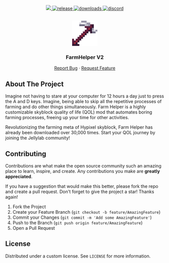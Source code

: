 
<p align="center">
  <a href="https://github.com/JellyLabScripts/FarmHelper/graphs/contributors" alt="Contributors">
    <img src="https://img.shields.io/github/contributors/JellyLabScripts/FarmHelper?color=blue" />
  </a>
  <a href="https://github.com/JeIIyLabScripts/FarmHelper/releases" target="_blank">
    <img alt="release" src="https://img.shields.io/github/v/release/JellyLabScripts/FarmHelper?color=green" />
  </a>
  <a href="https://github.com/JeIIyLabScripts/FarmHelper/releases" target="_blank">
    <img alt="downloads" src="https://img.shields.io/github/downloads/JellyLabScripts/FarmHelper/total?color=purple" />
  </a>
  <a href="https://discord.gg/6mSHC2Xd9y" target="_blank">
    <img alt="discord" src="https://img.shields.io/discord/450878205294018560?color=orange&label=discord" />
  </a>
</p>

<br />
<div align="center">
  <a href="https://github.com/JeIIyLabScripts/FarmHelper">
    <img src="images/logo.png" alt="Logo" width="80" height="80">
  </a>

<h3 align="center">FarmHelper V2</h3>
  <p align="center">
    <a href="https://discord.gg/6mSHC2Xd9y">Report Bug</a>
    ·
    <a href="https://discord.gg/6mSHC2Xd9y">Request Feature</a>
  </p>
</div>

## About The Project

Imagine not having to stare at your computer for 12 hours a day just to press the A and D keys. Imagine, being able to skip all the repetitive processes of farming and do other things simultaneously. Farm Helper is a highly customizable skyblock quality of life (QOL) mod that automates boring farming processes, freeing up your time for other activities.

Revolutionizing the farming meta of Hypixel skyblock, Farm Helper has already been downloaded over 30,000 times. Start your QOL journey by joining the Jellylab community!

## Contributing

Contributions are what make the open source community such an amazing place to learn, inspire, and create. Any contributions you make are **greatly appreciated**.

If you have a suggestion that would make this better, please fork the repo and create a pull request.
Don't forget to give the project a star! Thanks again!

1. Fork the Project
2. Create your Feature Branch (`git checkout -b feature/AmazingFeature`)
3. Commit your Changes (`git commit -m 'Add some AmazingFeature'`)
4. Push to the Branch (`git push origin feature/AmazingFeature`)
5. Open a Pull Request

## License

Distributed under a custom license. See `LICENSE` for more information.

[contributors-shield]: https://img.shields.io/github/contributors/JellyLabScripts/FarmHelper.svg?style=for-the-badge
[contributors-url]: https://github.com/JellyLabScripts/FarmHelper/graphs/contributors
[forks-shield]: https://img.shields.io/github/forks/JellyLabScripts/FarmHelper.svg?style=for-the-badge
[forks-url]: https://github.com/JellyLabScripts/FarmHelper/network/members
[stars-shield]: https://img.shields.io/github/stars/JellyLabScripts/FarmHelper.svg?style=for-the-badge
[stars-url]: https://github.com/JellyLabScripts/FarmHelper/stargazers
[issues-shield]: https://img.shields.io/github/issues/JellyLabScripts/FarmHelper.svg?style=for-the-badge
[issues-url]: https://github.com/JellyLabScripts/FarmHelper/issues
[license-shield]: https://img.shields.io/github/license/JellyLabScripts/FarmHelper.svg?style=for-the-badge
[license-url]: https://github.com/JellyLabScripts/FarmHelper/blob/master/LICENSE
[downloads-shield]: https://img.shields.io/github/downloads/JellyLabScripts/FarmHelper/total.svg?style=for-the-badge
